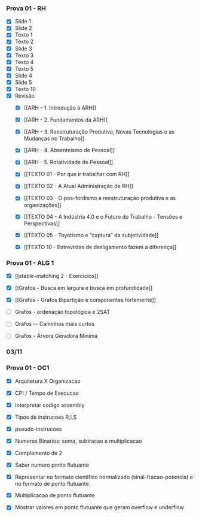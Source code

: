 
### Prova 01 - RH
- [x] Slide 1
- [x] Slide 2
- [x] Texto 1
- [x] Texto 2
- [x] Slide 3
- [x] Texto 3
- [x] Texto 4
- [x] Texto 5
- [x] Slide 4
- [x] Slide 5
- [x] Texto 10
- [x] Revisão
	- [x] [[ARH - 1. Introdução à ARH]]
	- [x] [[ARH - 2. Fundamentos da ARH]]
	- [x] [[ARH - 3. Reestruturação Produtiva, Novas Tecnologias e as Mudanças no Trabalho]]
	- [x] [[ARH - 4. Absenteísmo de Pessoal]]
	- [x] [[ARH - 5. Rotatividade de Pessoal]]
	- [x] [[TEXTO 01 - Por que ir trabalhar com RH]]
	- [x] [[TEXTO 02 - A Atual Administração de RH]]
	- [x] [[TEXTO 03 - O pos-fordismo a reestruturação produtiva e as organizações]]
	- [x] [[TEXTO 04 - A Indústria 4.0 e o Futuro do Trabalho - Tensões e Perspectivas]]
	- [x] [[TEXTO 05 - Toyotismo e “captura” da subjetividade]]
	- [x] [[TEXTO 10 - Entrevistas de desligamento fazem a diferença]]


### Prova 01 - ALG 1

- [x] [[stable-matching 2 - Exercicios]]
- [x] [[Grafos - Busca em largura e busca em profundidade]]
- [x] [[Grafos - Grafos Bipartição e componentes fortemente]]
- [ ] Grafos - ordenação topológica e 2SAT 
- [ ] Grafos -- Caminhos mais curtos 
- [ ] Grafos - Árvore Geradora Mínima




### 03/11



### Prova 01 - OC1
- [x] Arquitetura X Organizacao
- [x] CPI / Tempo de Execucao
- [x] Interpretar codigo assembly
- [x] Tipos de instrucoes R,I,S
- [x] pseudo-instrucoes
- [x] Numeros Binarios: soma, subtracao e multiplicacao
- [x] Complemento de 2
- [x] Saber numero ponto flutuante
- [x] Representar no formato cientifico normalizado (sinal-fracao-potencia) e no formato de ponto flutuante
- [x] Multiplicacao de ponto flutuante
- [x] Mostrar valores em ponto flutuante que geram overflow e underflow



